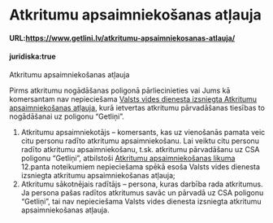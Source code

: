 # Atkritumu apsaimniekošanas atļauja

#### URL:https://www.getlini.lv/atkritumu-apsaimniekosanas-atlauja/

#### juridiska:true

Atkritumu apsaimniekošanas atļauja

Pirms atkritumu nogādāšanas poligonā pārliecinieties vai Jums kā komersantam nav nepieciešama [Valsts vides dienesta izsniegta Atkritumu apsaimniekošanas atļauja](https://www.vvd.gov.lv/pakalpojumi-un-veidlapas/), kurā ietvertas atkritumu pārvadāšanas tiesības to nogādāšanai uz poligonu “Getliņi”.

1.  Atkritumu apsaimniekotājs – komersants, kas uz vienošanās pamata veic citu personu radīto atkritumu apsaimniekošanu. Lai veiktu citu personu radīto atkritumu apsaimniekošanu, t.sk. atkritumu pārvadāšanu uz CSA poligonu “Getliņi”, atbilstoši [Atkritumu apsaimniekošanas likuma](https://likumi.lv/ta/id/221378-atkritumu-apsaimniekosanas-likums) 12.panta noteikumiem nepieciešama spēkā esoša Valsts vides dienesta izsniegta atkritumu apsaimniekošanas atļauja;
2.  Atkritumu sākotnējais radītājs – persona, kuras darbība rada atkritumus. Ja persona pašas radītos atkritumus savāc un pārvadā uz CSA poligonu “Getliņi”, tai nav nepieciešama Valsts vides dienesta izsniegta atkritumu apsaimniekošanas atļauja.